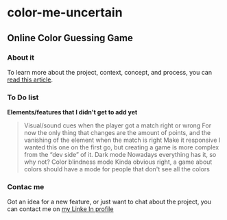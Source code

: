 # color-me-uncertain
## Online Color Guessing Game

### About it
To learn more about the project, context, concept, and process, you can [read this article](https://lnkd.in/gpEz_5Pq).

### To Do list
**Elements/features that I didn't get to add yet**
>Visual/sound cues when the player got a match right or wrong
For now the only thing that changes are the amount of points, and the vanishing of the element when the match is right
>Make it responsive
I wanted this one on the first go, but creating a game is more complex from the “dev side” of it.
>Dark mode
Nowadays everything has it, so why not?
>Color blindness mode
Kinda obvious right, a game about colors should have a mode for people that don't see all the colors

### Contac me
Got an idea for a new feature, or just want to chat about the project, you can contact me on [my Linke In profile](https://www.linkedin.com/in/hbler/)

